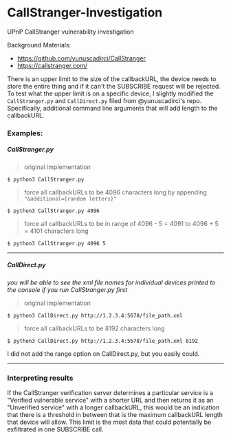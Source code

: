 
# CallStranger-Investigation
UPnP CallStranger vulnerability investigation

Background Materials:
 - https://github.com/yunuscadirci/CallStranger
 - https://callstranger.com/

There is an upper limit to the size of the callbackURL, the device needs to store the entire thing and if it can't the SUBSCRIBE request will be rejected.  To test what the upper limit is on a specific device, I slightly modified the `CallStranger.py` and `CallDirect.py` filed from @yunuscadirci's repo.  Specifically, additional command line arguments that will add length to the callbackURL.

### Examples:
##### CallStranger.py
> original implementation
```
$ python3 CallStranger.py
```  
> force all callbackURLs to be 4096 characters long by appending `"&additional={random letters}"`
```
$ python3 CallStranger.py 4096
```
> force all callbackURLs to be in range of 4096 - 5 = 4091 to 4096 + 5 = 4101 characters long
```
$ python3 CallStranger.py 4096 5
```
_______________________
##### CallDirect.py
*you will be able to see the xml file names for individual devices printed to the console if you run CallStranger.py first*
> original implementation
```
$ python3 CallDirect.py http://1.2.3.4:5678/file_path.xml
```
> force all callbackURLs to be 8192 characters long
```
$ python3 CallDirect.py http://1.2.3.4:5678/file_path.xml 8192
```
I did not add the range option on CallDirect.py, but you easily could.

_________________________
### Interpreting results
If the CallStranger verification server determines a particular service is a "Verified vulnerable service" with a shorter URL and then returns it as an "Unverified service" with a longer callbackURL, this would be an indication that there is a threshold in between that is the maximum callbackURL length that device will allow.  This limit is the most data that could potentially be exfiltrated in one SUBSCRIBE call.

